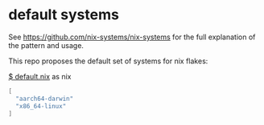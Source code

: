 # default systems

See <https://github.com/nix-systems/nix-systems> for the full explanation of
the pattern and usage.

This repo proposes the default set of systems for nix flakes:

[$ default.nix](default.nix) as nix
```nix
[
  "aarch64-darwin"
  "x86_64-linux"
]
```

